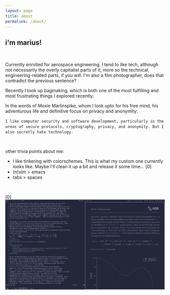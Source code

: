 ```yaml
---
layout: page
title: about
permalink: /about/
---
```


## i'm marius!

<br/>

Currently enrolled for aerospace engineering.
I tend to like tech, although not necessarily the overly capitalist parts of it, more so
the technical, engineering-related parts, if you will.
I'm also a film photographer, does that contradict the previous sentence?

Recently I took up bagmaking, which is both one of the most fulfilling and most frustrating things I explored recently.

In the words of Moxie Marlinspike, whom I look upto for his free mind, his adventurous
life and definitive focus on privacy and anonymity:

`I like computer security and software development, particularly in the areas of secure protocols, cryptography, privacy, and anonymity. But I also secretly hate technology.`

<br/>

other trivia points about me:
* I like tinkering with colorschemes. This is what my custom one currently looks like.
  Maybe I'll clean it up a bit and release it some time... [0]
* (n)vim > emacs
* tabs > spaces

<br/>

[0] ![](/images/theme.png)
